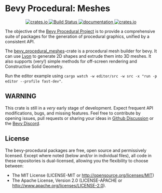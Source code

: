 # Bevy Procedural: Meshes

<p align="center">
  <a href="https://crates.io/crates/bevy_procedural_meshes">
      <img src="https://img.shields.io/crates/v/bevy_procedural_meshes.svg" alt="crates.io">
  </a>
  <a href="https://github.com/bevy-procedural/meshes/actions">
      <img src="https://github.com/bevy-procedural/meshes/actions/workflows/rust.yml/badge.svg" alt="Build Status">
  </a>
  <a href="https://docs.rs/bevy_procedural_meshes">
      <img src="https://docs.rs/bevy_procedural_meshes/badge.svg" alt="documentation">
  </a>
   <a href="https://bevyengine.org/learn/book/plugin-development/#main-branch-tracking">
      <img src="https://img.shields.io/badge/Bevy%20tracking-1.3-lightblue" alt="crates.io">
  </a>
</p>

The objective of the [Bevy Procedural Project](https://bevy-procedural.org) is to provide a comprehensive suite of packages for the generation of procedural graphics, unified by a consistent API.

The [bevy_procedural_meshes](https://bevy-procedural.org/meshes)-crate is a procedural mesh builder for bevy. It can use [Lyon](https://github.com/nical/lyon) to generate 2D shapes and extrude them into 3D meshes. It also supports (very!) simple methods for off-screen rendering and Constructive Solid Geometry.

Run the editor example using `cargo watch -w editor/src -w src -x "run -p editor --profile fast-dev"`.

## WARNING

This crate is still in a _very_ early stage of development. Expect frequent API modifications, bugs, and missing features. Feel free to contribute by opening issues, pull requests or sharing your ideas in [Github Discussion](https://github.com/bevy-procedural/meshes/discussions) or the [Bevy Discord](https://discord.gg/bevy).

## License

The bevy-procedural packages are free, open source and permissively licensed. Except where noted (below and/or in individual files), all code in these repositories is dual-licensed, allowing you the flexibility to choose between:

 - The MIT License (LICENSE-MIT or http://opensource.org/licenses/MIT)
 - The Apache License, Version 2.0 (LICENSE-APACHE or http://www.apache.org/licenses/LICENSE-2.0).